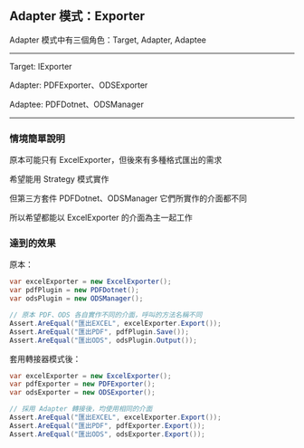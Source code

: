 ﻿## Adapter 模式：Exporter

Adapter 模式中有三個角色：Target, Adapter, Adaptee

---

Target: IExporter

Adapter: PDFExporter、ODSExporter

Adaptee: PDFDotnet、ODSManager

---

### 情境簡單說明

原本可能只有 ExcelExporter，但後來有多種格式匯出的需求

希望能用 Strategy 模式實作

但第三方套件 PDFDotnet、ODSManager 它們所實作的介面都不同

所以希望都能以 ExcelExporter 的介面為主一起工作

### 達到的效果

原本：

```C#
var excelExporter = new ExcelExporter();
var pdfPlugin = new PDFDotnet();
var odsPlugin = new ODSManager();

// 原本 PDF、ODS 各自實作不同的介面，呼叫的方法名稱不同
Assert.AreEqual("匯出EXCEL", excelExporter.Export());
Assert.AreEqual("匯出PDF", pdfPlugin.Save());
Assert.AreEqual("匯出ODS", odsPlugin.Output());

```

套用轉接器模式後：

```C#
var excelExporter = new ExcelExporter();
var pdfExporter = new PDFExporter();
var odsExporter = new ODSExporter();

// 採用 Adapter 轉接後，均使用相同的介面
Assert.AreEqual("匯出EXCEL", excelExporter.Export());
Assert.AreEqual("匯出PDF", pdfExporter.Export());
Assert.AreEqual("匯出ODS", odsExporter.Export());
```